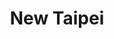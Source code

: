 ---
layout: place
title: New Taipei
permalink: /massachusetts/new-bedford/new-taipei.html
stateAbbr: MA
stateName: Massachusetts
cityName: New Bedford
seo:
  type: restaurant
  links: https://www.newtaipeima.com/
place_id: ChIJ1b0kIrjj5IkR86xg3esw8Yk
photos:
  - name: >-
      places/ChIJ1b0kIrjj5IkR86xg3esw8Yk/photos/AeeoHcI5D8PY091NYm_kJ-GAB2tYbMxyU3Yu403rUL_S3QuM9JciusKOp5Eu5anCnj3kw7dQ-NDczzrMeiwQUIuMXxgWCUjoNmGV6Nd9Ylt6egEbKQy-QrWcgmW5ebuCc-OJGSRs00J_EzpNOTdxqepAhB9gO8xfN2bYtROx2dW_reLyAW1EcnNswW8UPbuNN4Y4IGMHFPpOV72VLw4ZarLT2dzPaHwyKSX5edffbM4dhciZ5gYAbpbdlpCfZ5NxzrQ_utVMfIWxEPzloXSIlXnsIUn32aoueN9ZnctsBB1dAJqrfuT3UjjtTBxAJsCfufr12_3iAQ1cvzJ1Gmu1eB5PftzZ72RDb-KlvAI3GhlTVCJJ2KgsfQPOr5kouymaZxNmfm2fzwe2lh2XN1OtX8pVOgGGS5DjeYB17K15jlQPDaswCtA
    widthPx: 4032
    heightPx: 2268
    authorAttributions:
      - displayName: Thomas Anger
        uri: https://maps.google.com/maps/contrib/118103762377533023963
        photoUri: >-
          https://lh3.googleusercontent.com/a-/ALV-UjUmXEXM09BrYo6hX-iBWBrbzHs2eKz6IqTq0T7cUMOsf37m5Z2Q6A=s100-p-k-no-mo
    flagContentUri: >-
      https://www.google.com/local/imagery/report/?cb_client=maps_api_places.places_api&image_key=!1e10!2sCIHM0ogKEICAgICu6bGlzQE&hl=en-US
    googleMapsUri: >-
      https://www.google.com/maps/place//data=!3m4!1e2!3m2!1sCIHM0ogKEICAgICu6bGlzQE!2e10!4m2!3m1!1s0x89e4e3b82224bdd5:0x89f130ebdd60acf3
  - name: >-
      places/ChIJ1b0kIrjj5IkR86xg3esw8Yk/photos/AeeoHcIekshUpL6eM-EG7anVUJN2PbQcZLwatAW9JuDRM5YejvMrzLLRN6p1r5xsmGB_NAS39iOglrrf9S7LbQAB6BjKCWlblcidJ7wAaUert2LLURX6qk1LME_mxRimwYVSxkLzNl1Uv2RtsF3Wjid_Ruq9zCEuxjc6LK-uCkWfEJ5E-RIJzA5scJgpWBUO6NtVt_E6GU6pHY0tk5_WlCVKwNYlTIpwCs5wTCtYWlo2dWrZKK_9WaRY1tMGrmhjyFQBk5Jm6Bnj__bUXghXoIlCfxNWUMtQcUkzUjR5jDWNSSi6WnbKdMAbG98kjV5tmWvxxQIA2lJL6T3UH1zeT-oYQtBsNJyzpgERUZX-3SgaHFqvK6eiTLwmXGMuADV7Ep_BZj28mqK4ZkjBoOlvp64G2LxZL-ovxAN7ba3YcD5zuLAOs_s_
    widthPx: 3264
    heightPx: 2448
    authorAttributions:
      - displayName: Taylor Nguyen
        uri: https://maps.google.com/maps/contrib/100865650654383704933
        photoUri: >-
          https://lh3.googleusercontent.com/a/ACg8ocLEJRexNOsTnO-t_7A0jQ5JF9P45FJMkZhsyhljE53qBTsyAFM=s100-p-k-no-mo
    flagContentUri: >-
      https://www.google.com/local/imagery/report/?cb_client=maps_api_places.places_api&image_key=!1e10!2sCIHM0ogKEICAgIC4vrydiwE&hl=en-US
    googleMapsUri: >-
      https://www.google.com/maps/place//data=!3m4!1e2!3m2!1sCIHM0ogKEICAgIC4vrydiwE!2e10!4m2!3m1!1s0x89e4e3b82224bdd5:0x89f130ebdd60acf3
  - name: >-
      places/ChIJ1b0kIrjj5IkR86xg3esw8Yk/photos/AeeoHcL_8kmHLMtAnFr2QtWKV47PElWxbsA5lOw2U3wf3Jjp6uQQDIQH47RxZ1LcCkGqS0E4s3jjXBNuI1ZKLUDYRagmgbubGUVFnyS9z8XpX9EV-FX0yd18fznMU3QajQVCgUUPbJvrG7zh9V4jLz1zLfyiSFuckv6m-iLBsJAYT42w63G4LP758TCvKoCqhZ_DGCCQQHoNenpdd2Rp_3yfA9AsSj9VaG8EyeM7G623NrktH8gz4OyT6uGExJXpkJ1I6um6PH0yTLKDefcCuhQtT4zSM07uKiVu7ahK_IVQtgYOMu3JvcRUx9TjXhiKWBlVU-sOAdXsA12qd33G3Bwfe244e3wTgAWG64LJmzueoCMiP5FA1ftfOZAB5PE6CXNaIsfjF3x7UGP3Icp8f0NmRsRzgeMdTaxiC2i2paVd-DfvuQ
    widthPx: 3024
    heightPx: 4032
    authorAttributions:
      - displayName: Javier Rosa
        uri: https://maps.google.com/maps/contrib/100664164076294368858
        photoUri: >-
          https://lh3.googleusercontent.com/a-/ALV-UjXQskbE5T9mDdj5lXNbojVyZotMNlDrmRnX5UkLjXdYpTdI1Jn9=s100-p-k-no-mo
    flagContentUri: >-
      https://www.google.com/local/imagery/report/?cb_client=maps_api_places.places_api&image_key=!1e10!2sCIHM0ogKEICAgICjvbmSNg&hl=en-US
    googleMapsUri: >-
      https://www.google.com/maps/place//data=!3m4!1e2!3m2!1sCIHM0ogKEICAgICjvbmSNg!2e10!4m2!3m1!1s0x89e4e3b82224bdd5:0x89f130ebdd60acf3
  - name: >-
      places/ChIJ1b0kIrjj5IkR86xg3esw8Yk/photos/AeeoHcIZlX98pXguQ0_zrWaxKTYzr3NT185mm64OiySYYh32zjCAfFZh5LBsOYSSWe8o9mc2izPaSXjmXeHgFoSwy-8u0bCJCSiXD1mjKEo6tq7ghOmz9OE-UEdv3J-2ssgEZdY4hDV7DfCBexbYMYI9h6Wdja9pgz-cc5MMOskMCe5HrpMZ_nf9EkbMWvT8mjh-fufOLUgjDH3Vz7PvYEW6NPQs7ktI5DeXaPmSUcMgcQGjvdmNuXYSM1bAISg9KZguPofEBQfqkOGqj8ZYzTxWKgNSFgbvV683JtHm52L6-msdqgyEWfSAMJEC06xKOZ0-Yjz83x5VC8Z3KN-NpGzUnNMb7Cl8vBIsK3JDTuzWeCilqhC1ugyI8XkkkEnx9PTsdjwM-N5QmMzheW62DZa98yrQHg8WeAnx7qtKd3IPYbnokEj6
    widthPx: 1267
    heightPx: 1280
    authorAttributions:
      - displayName: Kim Nunes
        uri: https://maps.google.com/maps/contrib/115220591528018577454
        photoUri: >-
          https://lh3.googleusercontent.com/a-/ALV-UjVi_OtKC6xHrHafV6HeR6ek10rkDhZGqPm6gzf3gVEWrCABlm-Zlg=s100-p-k-no-mo
    flagContentUri: >-
      https://www.google.com/local/imagery/report/?cb_client=maps_api_places.places_api&image_key=!1e10!2sCIHM0ogKEICAgICOyoOY7gE&hl=en-US
    googleMapsUri: >-
      https://www.google.com/maps/place//data=!3m4!1e2!3m2!1sCIHM0ogKEICAgICOyoOY7gE!2e10!4m2!3m1!1s0x89e4e3b82224bdd5:0x89f130ebdd60acf3
  - name: >-
      places/ChIJ1b0kIrjj5IkR86xg3esw8Yk/photos/AeeoHcJOZpMnMD7X9msAH7iF5EoI8vQ_uCINPaHFMuAIjlIa5EmAjVtTNLDCW-TvsQ3ihb5bvDnxiUrIfxnCYguJFuj8UwIJRIw_FAywJasrTX6zYaOTIFwsFiAm4YkNN7KNtgq05iveutAt4cfr6qQzf5RB5gGr7zJWeImINNkibZkOP3nK5j8cl0VotRgWl0ahKh0_t80Bam-Dy0QQvPIaSsBExVeGlZdqOhUadoopSDg-Cp9FbxvIh6p_aNgitGDsmRs3soVmf51yhb3dBsb0yE56AaTvag7RN3yqw-KJrnZEZm99TfYaBnJguOe2I-Ik-3JsTacfEVPXg4tzw3HshhjVwF1_Z787aPJw-Zqj7Qs9rx03tPDmJ8io5WIgM80omUyv9NOrtcl0wpG1JVUymgwS1_NHet1eS4JzreeYiaGr21Iz
    widthPx: 3024
    heightPx: 4032
    authorAttributions:
      - displayName: Ryan Lemmer
        uri: https://maps.google.com/maps/contrib/102540252199753355304
        photoUri: >-
          https://lh3.googleusercontent.com/a-/ALV-UjUjhwghRczPUdBzRM7pqwDoMX_aQoTmUGZQ8qg04DLSUlEiWdpX=s100-p-k-no-mo
    flagContentUri: >-
      https://www.google.com/local/imagery/report/?cb_client=maps_api_places.places_api&image_key=!1e10!2sCIHM0ogKEICAgIDEuN2vnQE&hl=en-US
    googleMapsUri: >-
      https://www.google.com/maps/place//data=!3m4!1e2!3m2!1sCIHM0ogKEICAgIDEuN2vnQE!2e10!4m2!3m1!1s0x89e4e3b82224bdd5:0x89f130ebdd60acf3
  - name: >-
      places/ChIJ1b0kIrjj5IkR86xg3esw8Yk/photos/AeeoHcI1LGF6jg02oa9SthS2qRzcCmefMGnOyIJp70cOyCuUtDsgC3WLizpO1zQKtZ3BRHX5DLK_5zfg7x0NcB1jSU7DsJBJIbpvUrqiudAOsQZBoo9nktrMXpvk95bwfeAWTc1sel7kmjEy0txrFbFHiT2Y1SBjKQSZ3mbw7L5su0V98moFcp3auEKUvE74YuRvuhF1pHjgzAqjfUJ0qAwbhs28oh2GTbCCzcKyci2bXaMpOcnClLUDTeuJccFdUJgCDYF6eSe_hQgDOvdKsisufL6YrT2CkANKKEUjX-oCYJKZEvW2pKktq_f4yHxe9O-Z1X76OuWfFIy14a9QoQH30esmTbzUFSQTKF9jrW5b7CBuk3LLx1bO1qzZRFJpj5df93P38t997HwyUTWyVZiOcORXIqryLTu50UCzjgeryf8gW2A
    widthPx: 3112
    heightPx: 2333
    authorAttributions:
      - displayName: Taylor Nguyen
        uri: https://maps.google.com/maps/contrib/100865650654383704933
        photoUri: >-
          https://lh3.googleusercontent.com/a/ACg8ocLEJRexNOsTnO-t_7A0jQ5JF9P45FJMkZhsyhljE53qBTsyAFM=s100-p-k-no-mo
    flagContentUri: >-
      https://www.google.com/local/imagery/report/?cb_client=maps_api_places.places_api&image_key=!1e10!2sCIHM0ogKEICAgIC4vsz_2QE&hl=en-US
    googleMapsUri: >-
      https://www.google.com/maps/place//data=!3m4!1e2!3m2!1sCIHM0ogKEICAgIC4vsz_2QE!2e10!4m2!3m1!1s0x89e4e3b82224bdd5:0x89f130ebdd60acf3
  - name: >-
      places/ChIJ1b0kIrjj5IkR86xg3esw8Yk/photos/AeeoHcIfU04CY1EbAdw03N9cmJ2Ra_BObpzF-oFN08Nw-OA6f1yk9go_yI6bTQX70LCSPQQyn8n2x6M4uwZ6vJML0XrOt1RBnwPTInQYumNQor8sr2_tEqAB18PTjcv6iJ_6J6_IGj_LJ_9cng4K67xjzxL-XV8QottaDt10OzZGkVI_938NLopJAclZaTKR7r1sV5SC78-qYc_Ks44hw2_nAkSgvBxLpsjEu4iaEkUIneIM8zD7JCG5wVQkYcVOHq5gDD1UHG5ZDc6pjQbMJbRahJ2xASWcBMfZCCGt_XVxbXDSX2lbwYVpdpavisDVp_E7fVBq6SYRZ5yyUnBOkSfw8UNBiPIFHf9J7JXUAB_GEn9_YZvZ60SwjVJi9ijWTW0vWbIY4xh09d1RH06YYcRiePTJYzMIT_DVnye8AE8opaQ
    widthPx: 3024
    heightPx: 4032
    authorAttributions:
      - displayName: Jessenia Santos
        uri: https://maps.google.com/maps/contrib/117409196115697713516
        photoUri: >-
          https://lh3.googleusercontent.com/a/ACg8ocKVKwmLIncMjFdYBnIhuSq01cUwPmnfL0ndw_2LMK9fekxXOA=s100-p-k-no-mo
    flagContentUri: >-
      https://www.google.com/local/imagery/report/?cb_client=maps_api_places.places_api&image_key=!1e10!2sCIHM0ogKEICAgIDb47PBeg&hl=en-US
    googleMapsUri: >-
      https://www.google.com/maps/place//data=!3m4!1e2!3m2!1sCIHM0ogKEICAgIDb47PBeg!2e10!4m2!3m1!1s0x89e4e3b82224bdd5:0x89f130ebdd60acf3
  - name: >-
      places/ChIJ1b0kIrjj5IkR86xg3esw8Yk/photos/AeeoHcKxD3boiSzYmdfCWqSIo_z70qw_tLFGWyiGGVMU1eQuOhCoQ2OLBCqhrThcFGAqeZcKHzWrJMHoTI_85ybCGfbFmzDbTmvlawxgq7xoYrLtZZaDaaHlTpXPKm4QG3QshHQfaK1ZFAHoOsiaq-CHC7sGSApGlEX7xUbKIPoVVwQuwjlKCdsvLL0orw2v4Cp6Et9XJw7fnHVD6EGzT7J3lL_Jti-VDoi4E9s3A8X2KIF5pc5Kt-ppDq4F2gYT-wjz81SjrfpWI6OSWvZrZLXw7utp3vsMHWbelEZv1lQNvNUFdcXDpfuyzwjcPVk9BSuIOx7seFMy2gf2-g-9CqgFNxjpr18V_SriddG0MYvSMoZGuNF25WX1zkoaxQXweIQBemGp-Y4u__DsdT7IFr2jNu0yZFEDQoj1otOovrcIDEuzZQ
    widthPx: 4800
    heightPx: 2700
    authorAttributions:
      - displayName: Cynthia Costa
        uri: https://maps.google.com/maps/contrib/100821171533174422191
        photoUri: >-
          https://lh3.googleusercontent.com/a-/ALV-UjXw7EotxPyg4IvPxOHur7535oGAnZzs2kegxFf3rOINXCIOsaITTg=s100-p-k-no-mo
    flagContentUri: >-
      https://www.google.com/local/imagery/report/?cb_client=maps_api_places.places_api&image_key=!1e10!2sCIHM0ogKEICAgICk4N_WXg&hl=en-US
    googleMapsUri: >-
      https://www.google.com/maps/place//data=!3m4!1e2!3m2!1sCIHM0ogKEICAgICk4N_WXg!2e10!4m2!3m1!1s0x89e4e3b82224bdd5:0x89f130ebdd60acf3
  - name: >-
      places/ChIJ1b0kIrjj5IkR86xg3esw8Yk/photos/AeeoHcLwBKPKaRfCRbioOLG4-XPIBodoO2uQErjIdB7BTt9AyhafoEz8wgP9FicEcPcx6hmyHd_stMdKEHrUv8ZVjTNXyFtQcUl2BIrBoCGgdnzmrqCwlgmBzW27V5QRCPbz5OZcMEql7vXA8VVHeCUwR7bkEYi_af8ipdYZjeRqe6I_atftHJ1IrVQ5syG-Wpf80nLvuZHyibIo-fI6UIiDs97XLJ7zOwPrFLpxwgG_QbPiySQkrvIxzIaDynt6AnnFNZzrljqrgdYdkS2T6zLqkhzJUB3HQXQrUZ2T9h29PSbhxUd9AffXS7LFhncCHINg-2EP0wfiwAV_fEZeKPRh9olAInlDypjSOzdqlocCetXkJNl4X2eitvHMAHddd_i1aDBDNvjMgXgC9tSwvye8GtmSoDhavC3n6TkuFkVOqcJRuFP4
    widthPx: 2992
    heightPx: 4000
    authorAttributions:
      - displayName: Jess Rayner
        uri: https://maps.google.com/maps/contrib/109757689116798725367
        photoUri: >-
          https://lh3.googleusercontent.com/a-/ALV-UjWtfyFP1__3CG5q7qL2QbZBQJ0naL7kSsGlZkEBSgJ9r9hLEjcm=s100-p-k-no-mo
    flagContentUri: >-
      https://www.google.com/local/imagery/report/?cb_client=maps_api_places.places_api&image_key=!1e10!2sCIHM0ogKEICAgIDEo7Kc3wE&hl=en-US
    googleMapsUri: >-
      https://www.google.com/maps/place//data=!3m4!1e2!3m2!1sCIHM0ogKEICAgIDEo7Kc3wE!2e10!4m2!3m1!1s0x89e4e3b82224bdd5:0x89f130ebdd60acf3
  - name: >-
      places/ChIJ1b0kIrjj5IkR86xg3esw8Yk/photos/AeeoHcL3mS7fzKng8EKlAh2uwN-kQ6KP4rvx9CslbS15-Kk6UFzarbwPoAJt2QkPe6y_Ldw07Gcb7Gn84R5YyVQjbXXvIA30A13NYLIcO79gP__b8i8LHJY5MgT9mBsSQ6pfi747dZTqU8puX8w97G40A4fi416NfYxC_f7K-c1TQMz-6b4MIaTbeWVPW-fYyV7mp-87FGYV4h9ykH_icMY0bC6T9ZBSTFyZ6dGS00OId-kJhmfy8J-RmFXYSc7ti5bPQln0FK_Pzad6WhCpXf7U7zjo9d9_LyHfp7pcmq71g8A_kc7twhzhRonqQT584KxlM9Vu6yJr6n-_ADFjqeuxBZiEmF2UVqviNK84yidV6rOHk_afIqMiAeVnn1Oc3vmR4ZZ3ruJeut2K0fRIs-yd2BN-Cgqj-55H58aRRbiGBqLR68EN
    widthPx: 3024
    heightPx: 4032
    authorAttributions:
      - displayName: Heather Marshall
        uri: https://maps.google.com/maps/contrib/102437505940410637610
        photoUri: >-
          https://lh3.googleusercontent.com/a-/ALV-UjW473qgVoUMVCgEToorfykzEhOfmbVSJOUWyThMOajvtZVxh5bHSg=s100-p-k-no-mo
    flagContentUri: >-
      https://www.google.com/local/imagery/report/?cb_client=maps_api_places.places_api&image_key=!1e10!2sCIHM0ogKEICAgICcs_TH3QE&hl=en-US
    googleMapsUri: >-
      https://www.google.com/maps/place//data=!3m4!1e2!3m2!1sCIHM0ogKEICAgICcs_TH3QE!2e10!4m2!3m1!1s0x89e4e3b82224bdd5:0x89f130ebdd60acf3
address: 37 Rockdale Ave, New Bedford, MA 02740, USA
street: 37 Rockdale Ave
city: New Bedford
state: MA
zip: '02740'
country: USA
neighborhood: null
latitude: '41.614055'
longitude: '-70.932016'
accessibility_options:
  wheelchairAccessibleParking: true
  wheelchairAccessibleEntrance: true
  wheelchairAccessibleSeating: true
business_status: OPERATIONAL
name: New Taipei
google_maps_links:
  directionsUri: >-
    https://www.google.com/maps/dir//''/data=!4m7!4m6!1m1!4e2!1m2!1m1!1s0x89e4e3b82224bdd5:0x89f130ebdd60acf3!3e0
  placeUri: https://maps.google.com/?cid=9939779642172943603
  writeAReviewUri: >-
    https://www.google.com/maps/place//data=!4m3!3m2!1s0x89e4e3b82224bdd5:0x89f130ebdd60acf3!12e1
  reviewsUri: >-
    https://www.google.com/maps/place//data=!4m4!3m3!1s0x89e4e3b82224bdd5:0x89f130ebdd60acf3!9m1!1b1
  photosUri: >-
    https://www.google.com/maps/place//data=!4m3!3m2!1s0x89e4e3b82224bdd5:0x89f130ebdd60acf3!10e5
primary_type: Restaurant
opening_hours:
  regular: null
  current: null
secondary_opening_hours:
  regular:
    weekdayDescriptions: null
    type: null
  current:
    weekdayDescriptions: null
    type: null
phone: (508) 990-2631
price_level: PRICE_LEVEL_MODERATE
price_range: $10 &ndash; $20
rating: '4.4'
rating_count: 0
website: https://www.newtaipeima.com/
description: >-
  Explore New Taipei in New Bedford, MA$$$New Taipei in New Bedford, MA, stands
  out as a relaxed dining destination blending traditional Chinese flavors with
  fresh sushi options, making it a go-to for those seeking variety in their
  meals. This spot offers a welcoming atmosphere with accessible features like
  wheelchair-friendly entrances and seating, ensuring everyone can enjoy their
  visit comfortably. Diners can savor moderately priced dishes served for lunch
  and dinner, including flavorful classics and creative rolls that highlight
  quality ingredients. With options for takeout and delivery, it's ideal for
  casual meals at home, appealing to anyone exploring local sushi restaurants in
  the area.
generative_summary: >-
  Explore New Taipei in New Bedford, MA$$$New Taipei in New Bedford, MA, stands
  out as a relaxed dining destination blending traditional Chinese flavors with
  fresh sushi options, making it a go-to for those seeking variety in their
  meals. This spot offers a welcoming atmosphere with accessible features like
  wheelchair-friendly entrances and seating, ensuring everyone can enjoy their
  visit comfortably. Diners can savor moderately priced dishes served for lunch
  and dinner, including flavorful classics and creative rolls that highlight
  quality ingredients. With options for takeout and delivery, it's ideal for
  casual meals at home, appealing to anyone exploring local sushi restaurants in
  the area.
generative_disclosure: Summarized by AI using the Grok-3-Mini model.
reviews:
  - name: >-
      places/ChIJ1b0kIrjj5IkR86xg3esw8Yk/reviews/ChdDSUhNMG9nS0VJQ0FnSURiNDdQQjJnRRAB
    relativePublishTimeDescription: 8 months ago
    rating: 5
    text:
      text: >-
        Just ordered from here for the 1st time and the food was AMAZING. Got
        chicken fingers, crab rangoons and fries and the crab rangoons are the
        best I’ve ever had, delivery was quick  too ! I literally never leave
        google reviews but it was so good I wanna give them the credit they
        deserve🤣
      languageCode: en
    originalText:
      text: >-
        Just ordered from here for the 1st time and the food was AMAZING. Got
        chicken fingers, crab rangoons and fries and the crab rangoons are the
        best I’ve ever had, delivery was quick  too ! I literally never leave
        google reviews but it was so good I wanna give them the credit they
        deserve🤣
      languageCode: en
    authorAttribution:
      displayName: Jessenia Santos
      uri: https://www.google.com/maps/contrib/117409196115697713516/reviews
      photoUri: >-
        https://lh3.googleusercontent.com/a/ACg8ocKVKwmLIncMjFdYBnIhuSq01cUwPmnfL0ndw_2LMK9fekxXOA=s128-c0x00000000-cc-rp-mo
    publishTime: '2024-08-09T01:10:24.693261Z'
    flagContentUri: >-
      https://www.google.com/local/review/rap/report?postId=ChdDSUhNMG9nS0VJQ0FnSURiNDdQQjJnRRAB&d=17924085&t=1
    googleMapsUri: >-
      https://www.google.com/maps/reviews/data=!4m6!14m5!1m4!2m3!1sChdDSUhNMG9nS0VJQ0FnSURiNDdQQjJnRRAB!2m1!1s0x89e4e3b82224bdd5:0x89f130ebdd60acf3
  - name: >-
      places/ChIJ1b0kIrjj5IkR86xg3esw8Yk/reviews/ChdDSUhNMG9nS0VJQ0FnSUNQbEphR2pnRRAB
    relativePublishTimeDescription: 4 months ago
    rating: 5
    text:
      text: >-
        Got lunch here for the first time for take out, the food was good
        everything was hot and tasted fresh. The lady at the counter was nice
        and I even got a smile which is rare these days. I'd go back 👍🏼
      languageCode: en
    originalText:
      text: >-
        Got lunch here for the first time for take out, the food was good
        everything was hot and tasted fresh. The lady at the counter was nice
        and I even got a smile which is rare these days. I'd go back 👍🏼
      languageCode: en
    authorAttribution:
      displayName: Jon
      uri: https://www.google.com/maps/contrib/101830086710564710357/reviews
      photoUri: >-
        https://lh3.googleusercontent.com/a/ACg8ocKiGSu_BWxmgGHdDOmbqfMIkhZ10uovsEfBTYuEXkx0u9Ou=s128-c0x00000000-cc-rp-mo
    publishTime: '2024-11-21T19:17:53.677133Z'
    flagContentUri: >-
      https://www.google.com/local/review/rap/report?postId=ChdDSUhNMG9nS0VJQ0FnSUNQbEphR2pnRRAB&d=17924085&t=1
    googleMapsUri: >-
      https://www.google.com/maps/reviews/data=!4m6!14m5!1m4!2m3!1sChdDSUhNMG9nS0VJQ0FnSUNQbEphR2pnRRAB!2m1!1s0x89e4e3b82224bdd5:0x89f130ebdd60acf3
  - name: >-
      places/ChIJ1b0kIrjj5IkR86xg3esw8Yk/reviews/ChZDSUhNMG9nS0VJQ0FnTURBanRDT0l3EAE
    relativePublishTimeDescription: 2 months ago
    rating: 5
    text:
      text: >-
        absolutely amazing food both chinese & japanese ~ especially the sushi —
        we order almost every week !
      languageCode: en
    originalText:
      text: >-
        absolutely amazing food both chinese & japanese ~ especially the sushi —
        we order almost every week !
      languageCode: en
    authorAttribution:
      displayName: J R
      uri: https://www.google.com/maps/contrib/116234382450852216479/reviews
      photoUri: >-
        https://lh3.googleusercontent.com/a/ACg8ocJyQh_HSvx-h-pFzwjJUq_ruZAbOSYt_3KKGN4sEeVd2HGIJYK6=s128-c0x00000000-cc-rp-mo
    publishTime: '2025-02-08T23:49:24.582088Z'
    flagContentUri: >-
      https://www.google.com/local/review/rap/report?postId=ChZDSUhNMG9nS0VJQ0FnTURBanRDT0l3EAE&d=17924085&t=1
    googleMapsUri: >-
      https://www.google.com/maps/reviews/data=!4m6!14m5!1m4!2m3!1sChZDSUhNMG9nS0VJQ0FnTURBanRDT0l3EAE!2m1!1s0x89e4e3b82224bdd5:0x89f130ebdd60acf3
  - name: >-
      places/ChIJ1b0kIrjj5IkR86xg3esw8Yk/reviews/ChZDSUhNMG9nS0VJQ0FnSUN1aEpUVkNBEAE
    relativePublishTimeDescription: 2 years ago
    rating: 5
    text:
      text: >-
        Love new tai pei, I have never had a bad experience here. We always
        order a ton of sushi, probably $150 worth two times a month. The
        presentation is gorgeous, I’m very confident when I order sushi for my
        guests. I order other food too, typical Chinese stuff and it’s always
        amazing. I’m attaching a photo, unfortunately we already ate a bunch of
        it before the photo but notice he heart shaped sushi!!  These people are
        amazing. Of note, they did screw up an order a few weeks ago, sent white
        rice vs portal fried rice but they corrected it with a smile . I don’t
        understand the bad reviews on here, anyway love love love new tai pai,
        it’s our go to!
      languageCode: en
    originalText:
      text: >-
        Love new tai pei, I have never had a bad experience here. We always
        order a ton of sushi, probably $150 worth two times a month. The
        presentation is gorgeous, I’m very confident when I order sushi for my
        guests. I order other food too, typical Chinese stuff and it’s always
        amazing. I’m attaching a photo, unfortunately we already ate a bunch of
        it before the photo but notice he heart shaped sushi!!  These people are
        amazing. Of note, they did screw up an order a few weeks ago, sent white
        rice vs portal fried rice but they corrected it with a smile . I don’t
        understand the bad reviews on here, anyway love love love new tai pai,
        it’s our go to!
      languageCode: en
    authorAttribution:
      displayName: rachel rockwood
      uri: https://www.google.com/maps/contrib/112995068907231677331/reviews
      photoUri: >-
        https://lh3.googleusercontent.com/a-/ALV-UjWHh85XneC_d8yDcnwiRdWL_KFoxhHQWjgf1n3MUR6tw-VKXJJ61w=s128-c0x00000000-cc-rp-mo-ba4
    publishTime: '2022-07-20T23:40:37.731203Z'
    flagContentUri: >-
      https://www.google.com/local/review/rap/report?postId=ChZDSUhNMG9nS0VJQ0FnSUN1aEpUVkNBEAE&d=17924085&t=1
    googleMapsUri: >-
      https://www.google.com/maps/reviews/data=!4m6!14m5!1m4!2m3!1sChZDSUhNMG9nS0VJQ0FnSUN1aEpUVkNBEAE!2m1!1s0x89e4e3b82224bdd5:0x89f130ebdd60acf3
  - name: >-
      places/ChIJ1b0kIrjj5IkR86xg3esw8Yk/reviews/ChZDSUhNMG9nS0VJQ0FnSUNPMDc2ZGVREAE
    relativePublishTimeDescription: 3 months ago
    rating: 5
    text:
      text: >-
        I have been in this restaurant for 6 years,  5 stars the best sushi bolt
        in the south cost
      languageCode: en
    originalText:
      text: >-
        I have been in this restaurant for 6 years,  5 stars the best sushi bolt
        in the south cost
      languageCode: en
    authorAttribution:
      displayName: filipe Reinoso
      uri: https://www.google.com/maps/contrib/110890877081111543440/reviews
      photoUri: >-
        https://lh3.googleusercontent.com/a/ACg8ocLj21LW2a8oBeBBjFTQF_XzB-xCQV031m50nZT5Ju5RZacI=s128-c0x00000000-cc-rp-mo-ba3
    publishTime: '2024-12-24T01:07:50.483442Z'
    flagContentUri: >-
      https://www.google.com/local/review/rap/report?postId=ChZDSUhNMG9nS0VJQ0FnSUNPMDc2ZGVREAE&d=17924085&t=1
    googleMapsUri: >-
      https://www.google.com/maps/reviews/data=!4m6!14m5!1m4!2m3!1sChZDSUhNMG9nS0VJQ0FnSUNPMDc2ZGVREAE!2m1!1s0x89e4e3b82224bdd5:0x89f130ebdd60acf3
review_summary: >-
  Customer Feedback on New Taipei$$$Folks who've tried New Taipei often rave
  about the tasty sushi and Chinese dishes, noting how fresh and satisfying
  everything is, which keeps them coming back for more. Many appreciate the
  quick service and friendly vibes, whether grabbing takeout or enjoying a meal
  on the spot, making it a solid choice for everyday eats. While there might be
  occasional mix-ups, like with sides, the team handles them well, adding to the
  positive experience overall. If you're hunting for top-rated sushi spots
  nearby, this place gets high marks for its reliable flavors and welcoming
  feel, encouraging repeat visits from satisfied customers.
review_disclosure: Summarized by AI using the Grok-3-Mini model.
parking_options:
  freeParkingLot: true
  freeStreetParking: true
  valetParking: false
payment_options:
  acceptsCreditCards: true
  acceptsDebitCards: true
  acceptsCashOnly: false
  acceptsNfc: true
allow_dogs: null
curbside_pickup: null
delivery: true
dine_in: true
good_for_children: true
good_for_groups: true
good_for_sports: false
live_music: false
menu_for_children: true
outdoor_seating: false
reservable: true
restroom: true
serves_beer: true
serves_breakfast: false
serves_brunch: false
serves_cocktails: null
serves_coffee: false
serves_dinner: true
serves_dessert: true
serves_lunch: true
serves_vegetarian_food: true
serves_wine: null
takeout: true
update_category: pro
places_description: null

---